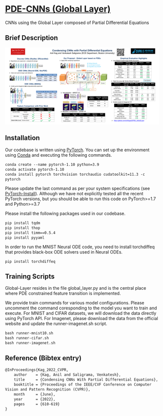 # [PDE-CNNs (Global Layer)](https://openaccess.thecvf.com/content/CVPR2022/html/Kag_Condensing_CNNs_With_Partial_Differential_Equations_CVPR_2022_paper.html) 

CNNs using the Global Layer composed of Partial Differential Equations


## Brief Description  

![](<pdf/PDE-GlobalLayer-Poster.png>)

## Installation 

Our codebase is written using [PyTorch](https://pytorch.org). You can set up the environment using [Conda](https://www.anaconda.com/products/individual) and executing the following commands.  

```
conda create --name pytorch-1.10 python=3.9
conda activate pytorch-1.10
conda install pytorch torchvision torchaudio cudatoolkit=11.3 -c pytorch
```

Please update the last command as per your system specifications (see [PyTorch-Install](https://pytorch.org/get-started/locally/)). Although we have not explicitly tested all the recent PyTorch versions, but you should be able to run this code on PyTorch>=1.7 and Python>=3.7

Please install the following packages used in our codebase.

```
pip install tqdm
pip install thop
pip install timm==0.5.4
pip install pyyaml
```

In order to run the MNIST Neural ODE code, you need to install torchdiffeq that provides black-box ODE solvers used in Neural ODEs. 

```
pip install torchdiffeq 
```


## Training Scripts 

Global-Layer resides in the file global\_layer.py and is the central place where PDE constrained feature transition is implemented. 

We provide train commands for various model configurations. Please uncomment the command coresponding to the model you want to train and execute. For MNIST and CIFAR datasets, we will download the data directly using PyTorch API. For Imagenet, please download the data from the official website and update the runner-imagenet.sh script.

```
bash runner-mnist10.sh
bash runner-cifar.sh
bash runner-imagenet.sh
```

## Reference (Bibtex entry)


```
@InProceedings{Kag_2022_CVPR,
    author    = {Kag, Anil and Saligrama, Venkatesh},
    title     = {Condensing CNNs With Partial Differential Equations},
    booktitle = {Proceedings of the IEEE/CVF Conference on Computer Vision and Pattern Recognition (CVPR)},
    month     = {June},
    year      = {2022},
    pages     = {610-619}
}
```

